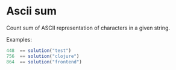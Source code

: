 # Ascii sum

Count sum of ASCII representation of characters in a given string.

Examples:
```js
448  == solution("test")
756  == solution("clojure")
864  == solution("frontend")
```